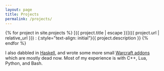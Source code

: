 ```yaml
---
layout: page
title: Projects
permalink: /projects/
---
```


<!-- Write something here? -->

{% for project in site.projects %}
[{{ project.title | escape }}]({{ project.url | relative_url }})
: {:style="text-align: initial"}{{ project.description }}
{% endfor %}

I also dabbled in [Haskell][haskell-experiments], and wrote some more small [Warcraft
addons][curse] which are mostly dead now.  Most of my experience is with C++, Lua, Python,
and Bash.

<!--
For a C++ class in university, I wrote a crude, interactive [ecosystem
simulation][flutterrust] with an infinite, procedurally generated map.
-->

[curse]: https://mods.curse.com/members/meribold/projects
[curseforge]: https://wow.curseforge.com/members/meribold/projects
[haskell-experiments]: https://github.com/meribold/haskell-experiments
[flutterrust]: https://github.com/meribold/flutterrust

<!-- vim: set tw=90 sts=-1 sw=4 et spell: -->
